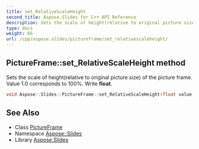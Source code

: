 ```yaml
---
title: set_RelativeScaleHeight
second_title: Aspose.Slides for C++ API Reference
description: Sets the scale of height(relative to original picture size) of the picture frame. Value 1.0 corresponds to 100%. Write float.
type: docs
weight: 66
url: /cpp/aspose.slides/pictureframe/set_relativescaleheight/
---
```

## PictureFrame::set_RelativeScaleHeight method


Sets the scale of height(relative to original picture size) of the picture frame. Value 1.0 corresponds to 100%. Write **float**.

```cpp
void Aspose::Slides::PictureFrame::set_RelativeScaleHeight(float value) override
```

## See Also

* Class [PictureFrame](../)
* Namespace [Aspose::Slides](../../)
* Library [Aspose.Slides](../../../)
